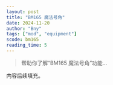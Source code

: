 ```yaml
---
layout: post
title: "BM165 魔法号角"
date: 2024-11-20
author: "Bny"
tags: ["mod", "equipment"]
scode: bm165
reading_time: 5
---
```


> 帮助你了解“BM165 魔法号角”功能...

内容后续填充。

